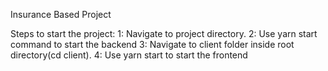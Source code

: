 Insurance Based Project

Steps to start the project:
1: Navigate to project directory.
2: Use yarn start command to start the backend
3: Navigate to client folder inside root directory(cd client).
4: Use yarn start to start the frontend
